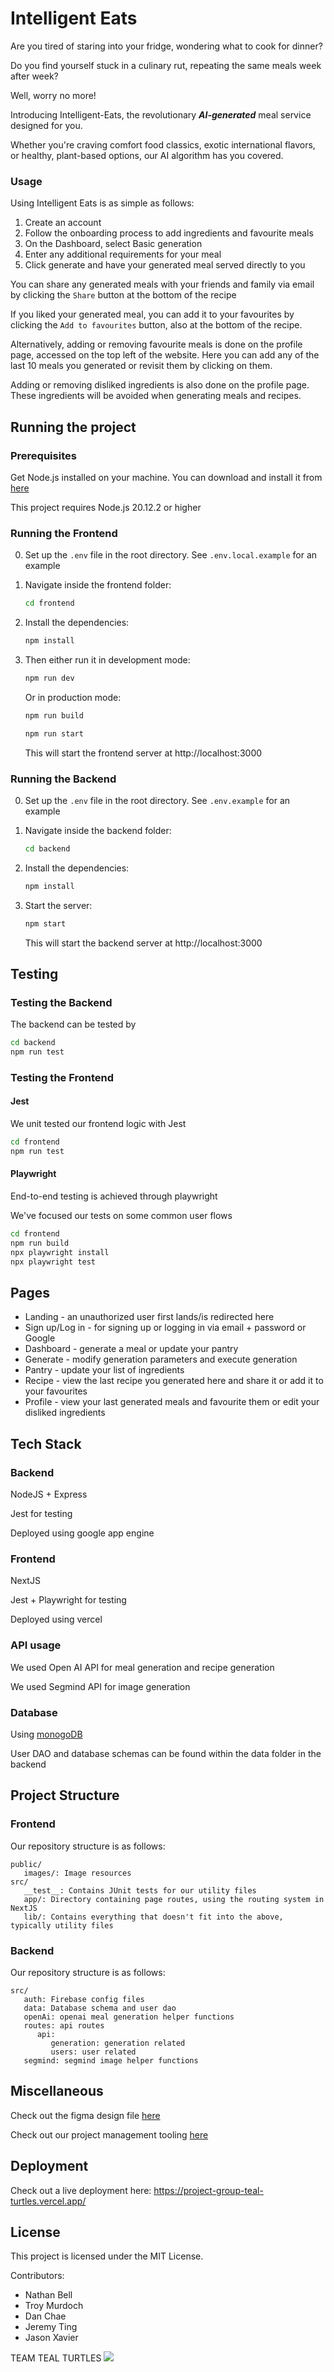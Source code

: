 # Intelligent Eats

Are you tired of staring into your fridge, wondering what to cook for dinner?

Do you find yourself stuck in a culinary rut, repeating the same meals week after week? 

Well, worry no more! 

Introducing Intelligent-Eats, the revolutionary ***AI-generated*** meal service designed for you. 

Whether you're craving comfort food classics, exotic international flavors, or healthy, plant-based options, our AI algorithm has you covered.

### Usage

Using Intelligent Eats is as simple as follows:

1. Create an account
2. Follow the onboarding process to add ingredients and favourite meals
3. On the Dashboard, select Basic generation
4. Enter any additional requirements for your meal
5. Click generate and have your generated meal served directly to you

You can share any generated meals with your friends and family via email by clicking the `Share` button at the bottom of the recipe

If you liked your generated meal, you can add it to your favourites by clicking the `Add to favourites` button, also at the bottom of the recipe.

Alternatively, adding or removing favourite meals is done on the profile page, accessed on the top left of the website. Here you can add any of the last 10 meals you generated or revisit them by clicking on them.

Adding or removing disliked ingredients is also done on the profile page. These ingredients will be avoided when generating meals and recipes.

## Running the project

### Prerequisites

Get Node.js installed on your machine. You can download and install it from [here](https://nodejs.org/en/download/current)

This project requires Node.js 20.12.2 or higher

### Running the Frontend

0. Set up the `.env` file in the root directory. See `.env.local.example` for an example

1. Navigate inside the frontend folder:

   ```bash
   cd frontend
   ```

2. Install the dependencies:

   ```bash
   npm install
   ```

3. Then either run it in development mode:

   ```bash
   npm run dev
   ```

   Or in production mode:

   ```bash
   npm run build
   ```

   ```bash
   npm run start
   ```

   This will start the frontend server at http://localhost:3000

### Running the Backend

0. Set up the `.env` file in the root directory. See `.env.example` for an example

1. Navigate inside the backend folder:

   ```bash
   cd backend
   ```

2. Install the dependencies:

   ```bash
   npm install
   ```

3. Start the server:

   ```bash
   npm start
   ```

   This will start the backend server at http://localhost:3000

## Testing

### Testing the Backend

The backend can be tested by

```bash
cd backend
npm run test
```

### Testing the Frontend

#### Jest

We unit tested our frontend logic with Jest

```bash
cd frontend
npm run test
```

#### Playwright

End-to-end testing is achieved through playwright

We've focused our tests on some common user flows

```bash
cd frontend
npm run build
npx playwright install
npx playwright test
```

## Pages

- Landing - an unauthorized user first lands/is redirected here
- Sign up/Log in - for signing up or logging in via email + password or Google
- Dashboard - generate a meal or update your pantry
- Generate - modify generation parameters and execute generation
- Pantry - update your list of ingredients
- Recipe - view the last recipe you generated here and share it or add it to your favourites
- Profile - view your last generated meals and favourite them or edit your disliked ingredients

## Tech Stack

### Backend
NodeJS + Express

Jest for testing

Deployed using google app engine

### Frontend
NextJS

Jest + Playwright for testing

Deployed using vercel

### API usage

We used Open AI API for meal generation and recipe generation

We used Segmind API for image generation

### Database

Using [monogoDB](https://www.mongodb.com/)

User DAO and database schemas can be found within the data folder in the backend

## Project Structure

### Frontend

Our repository structure is as follows:

```
public/
   images/: Image resources
src/
   __test__: Contains JUnit tests for our utility files
   app/: Directory containing page routes, using the routing system in NextJS
   lib/: Contains everything that doesn't fit into the above, typically utility files
```

### Backend

Our repository structure is as follows:

```
src/
   auth: Firebase config files
   data: Database schema and user dao
   openAi: openai meal generation helper functions
   routes: api routes
      api:
         generation: generation related
         users: user related
   segmind: segmind image helper functions
```

## Miscellaneous

Check out the figma design file [here](https://www.figma.com/file/sqO8dyu3wTHNfGy3RJjkcR/750-wireframe?type=design&node-id=2%3A2&mode=design&t=eZQL2zIErd7BnnJH-1)

Check out our project management tooling [here](https://trello.com/invite/750team1/ATTIe553059ddbcf84a85e1f14055027679b9EE006EB)

## Deployment

Check out a live deployment here:
https://project-group-teal-turtles.vercel.app/

## License

This project is licensed under the MIT License.

Contributors:

- Nathan Bell
- Troy Murdoch
- Dan Chae
- Jeremy Ting
- Jason Xavier

TEAM TEAL TURTLES
![](./group-image/Teal%20Turtles.webp)
